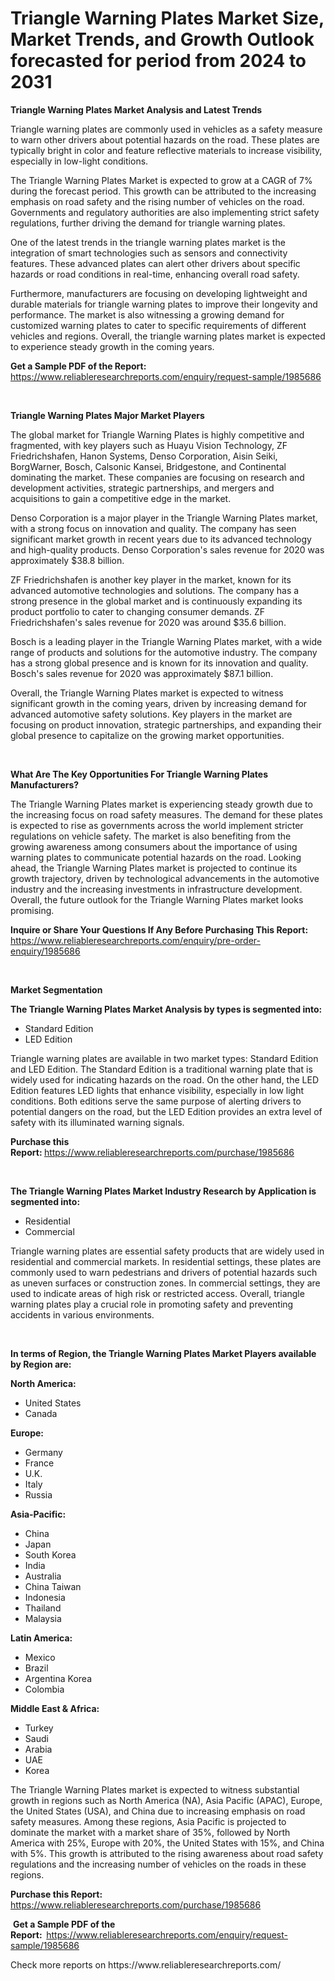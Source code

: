 <p><h1>Triangle Warning Plates Market Size, Market Trends, and Growth Outlook forecasted for period from 2024 to 2031</h1></p><p><strong>Triangle Warning Plates Market Analysis and Latest Trends</strong></p>
<p><p>Triangle warning plates are commonly used in vehicles as a safety measure to warn other drivers about potential hazards on the road. These plates are typically bright in color and feature reflective materials to increase visibility, especially in low-light conditions.</p><p>The Triangle Warning Plates Market is expected to grow at a CAGR of 7% during the forecast period. This growth can be attributed to the increasing emphasis on road safety and the rising number of vehicles on the road. Governments and regulatory authorities are also implementing strict safety regulations, further driving the demand for triangle warning plates.</p><p>One of the latest trends in the triangle warning plates market is the integration of smart technologies such as sensors and connectivity features. These advanced plates can alert other drivers about specific hazards or road conditions in real-time, enhancing overall road safety.</p><p>Furthermore, manufacturers are focusing on developing lightweight and durable materials for triangle warning plates to improve their longevity and performance. The market is also witnessing a growing demand for customized warning plates to cater to specific requirements of different vehicles and regions. Overall, the triangle warning plates market is expected to experience steady growth in the coming years.</p></p>
<p><strong>Get a Sample PDF of the Report:&nbsp;</strong> <a href="https://www.reliableresearchreports.com/enquiry/request-sample/1985686">https://www.reliableresearchreports.com/enquiry/request-sample/1985686</a></p>
<p>&nbsp;</p>
<p><strong>Triangle Warning Plates Major Market Players</strong></p>
<p><p>The global market for Triangle Warning Plates is highly competitive and fragmented, with key players such as Huayu Vision Technology, ZF Friedrichshafen, Hanon Systems, Denso Corporation, Aisin Seiki, BorgWarner, Bosch, Calsonic Kansei, Bridgestone, and Continental dominating the market. These companies are focusing on research and development activities, strategic partnerships, and mergers and acquisitions to gain a competitive edge in the market.</p><p>Denso Corporation is a major player in the Triangle Warning Plates market, with a strong focus on innovation and quality. The company has seen significant market growth in recent years due to its advanced technology and high-quality products. Denso Corporation's sales revenue for 2020 was approximately $38.8 billion.</p><p>ZF Friedrichshafen is another key player in the market, known for its advanced automotive technologies and solutions. The company has a strong presence in the global market and is continuously expanding its product portfolio to cater to changing consumer demands. ZF Friedrichshafen's sales revenue for 2020 was around $35.6 billion.</p><p>Bosch is a leading player in the Triangle Warning Plates market, with a wide range of products and solutions for the automotive industry. The company has a strong global presence and is known for its innovation and quality. Bosch's sales revenue for 2020 was approximately $87.1 billion.</p><p>Overall, the Triangle Warning Plates market is expected to witness significant growth in the coming years, driven by increasing demand for advanced automotive safety solutions. Key players in the market are focusing on product innovation, strategic partnerships, and expanding their global presence to capitalize on the growing market opportunities.</p></p>
<p>&nbsp;</p>
<p><strong>What Are The Key Opportunities For Triangle Warning Plates Manufacturers?</strong></p>
<p><p>The Triangle Warning Plates market is experiencing steady growth due to the increasing focus on road safety measures. The demand for these plates is expected to rise as governments across the world implement stricter regulations on vehicle safety. The market is also benefiting from the growing awareness among consumers about the importance of using warning plates to communicate potential hazards on the road. Looking ahead, the Triangle Warning Plates market is projected to continue its growth trajectory, driven by technological advancements in the automotive industry and the increasing investments in infrastructure development. Overall, the future outlook for the Triangle Warning Plates market looks promising.</p></p>
<p><strong>Inquire or Share Your Questions If Any Before Purchasing This Report:</strong> <a href="https://www.reliableresearchreports.com/enquiry/pre-order-enquiry/1985686">https://www.reliableresearchreports.com/enquiry/pre-order-enquiry/1985686</a></p>
<p>&nbsp;</p>
<p><strong>Market Segmentation</strong></p>
<p><strong>The Triangle Warning Plates Market Analysis by types is segmented into:</strong></p>
<p><ul><li>Standard Edition</li><li>LED Edition</li></ul></p>
<p><p>Triangle warning plates are available in two market types: Standard Edition and LED Edition. The Standard Edition is a traditional warning plate that is widely used for indicating hazards on the road. On the other hand, the LED Edition features LED lights that enhance visibility, especially in low light conditions. Both editions serve the same purpose of alerting drivers to potential dangers on the road, but the LED Edition provides an extra level of safety with its illuminated warning signals.</p></p>
<p><strong>Purchase this Report:&nbsp;</strong><a href="https://www.reliableresearchreports.com/purchase/1985686">https://www.reliableresearchreports.com/purchase/1985686</a></p>
<p>&nbsp;</p>
<p><strong>The Triangle Warning Plates Market Industry Research by Application is segmented into:</strong></p>
<p><ul><li>Residential</li><li>Commercial</li></ul></p>
<p><p>Triangle warning plates are essential safety products that are widely used in residential and commercial markets. In residential settings, these plates are commonly used to warn pedestrians and drivers of potential hazards such as uneven surfaces or construction zones. In commercial settings, they are used to indicate areas of high risk or restricted access. Overall, triangle warning plates play a crucial role in promoting safety and preventing accidents in various environments.</p></p>
<p>&nbsp;</p>
<p><strong>In terms of Region, the Triangle Warning Plates Market Players available by Region are:</strong></p>
<p>
    <p> <strong> North America: </strong>
        <ul>
            <li>United States</li>
            <li>Canada</li>
        </ul>
        </p> 
    <p> <strong> Europe: </strong>
        <ul>
            <li>Germany</li>
            <li>France</li>
            <li>U.K.</li>
            <li>Italy</li>
            <li>Russia</li>
        </ul>
        </p> 
    <p> <strong> Asia-Pacific: </strong>
        <ul>
            <li>China</li>
            <li>Japan</li>
            <li>South Korea</li>
            <li>India</li>
            <li>Australia</li>
            <li>China Taiwan</li>
            <li>Indonesia</li>
            <li>Thailand</li>
            <li>Malaysia</li>
        </ul>
        </p> 
    <p> <strong> Latin America: </strong>
        <ul>
            <li>Mexico</li>
            <li>Brazil</li>
            <li>Argentina Korea</li>
            <li>Colombia</li>
        </ul>
        </p> 
    <p> <strong> Middle East & Africa: </strong>
        <ul>
            <li>Turkey</li>
            <li>Saudi</li>
            <li>Arabia</li>
            <li>UAE</li>
            <li>Korea</li>
        </ul>
    </p>
    </p>
<p><p>The Triangle Warning Plates market is expected to witness substantial growth in regions such as North America (NA), Asia Pacific (APAC), Europe, the United States (USA), and China due to increasing emphasis on road safety measures. Among these regions, Asia Pacific is projected to dominate the market with a market share of 35%, followed by North America with 25%, Europe with 20%, the United States with 15%, and China with 5%. This growth is attributed to the rising awareness about road safety regulations and the increasing number of vehicles on the roads in these regions.</p></p>
<p><strong>Purchase this Report: </strong><a href="https://www.reliableresearchreports.com/purchase/1985686">https://www.reliableresearchreports.com/purchase/1985686</a></p>
<p>&nbsp;<strong>Get a Sample PDF of the Report:&nbsp;&nbsp;</strong><a href="https://www.reliableresearchreports.com/enquiry/request-sample/1985686">https://www.reliableresearchreports.com/enquiry/request-sample/1985686</a></p>
<p><strong></strong></p>
<p>Check more reports on https://www.reliableresearchreports.com/</p>